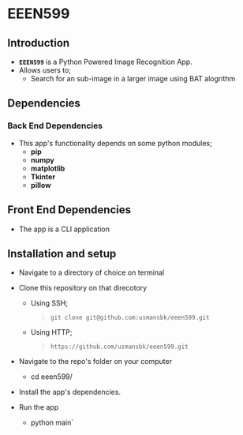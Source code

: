 # EEEN599

## Introduction
* **`EEEN599`** is a Python Powered Image Recognition App.
* Allows users to;
  * Search for an sub-image in a larger image using BAT alogrithm

## Dependencies
### Back End Dependencies
* This app's functionality depends on some python modules;
  * **pip**
  * **numpy**
  * **matplotlib**
  * **Tkinter**
  * **pillow**

## Front End Dependencies
* The app is a CLI application

## Installation and setup
* Navigate to a directory of choice on terminal
* Clone this repository on that direcotory

  * Using SSH;

    >`git clone git@github.com:usmansbk/eeen599.git`

  * Using HTTP;
    
    >`https://github.com/usmansbk/eeen599.git`

* Navigate to the repo's folder on your computer
  * cd eeen599/
* Install the app's dependencies.
* Run the app
  * python main`

